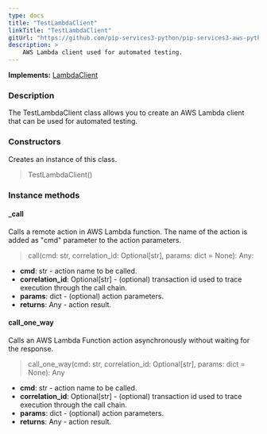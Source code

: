 ```yaml
---
type: docs
title: "TestLambdaClient"
linkTitle: "TestLambdaClient"
gitUrl: "https://github.com/pip-services3-python/pip-services3-aws-python"
description: >
    AWS Lambda client used for automated testing.
---
```


**Implements:** [LambdaClient](../../clients/lambda_client)

### Description
The TestLambdaClient class allows you to create an AWS Lambda client that can be used for automated testing.

### Constructors
Creates an instance of this class.  

> TestLambdaClient()

### Instance methods

#### _call
Calls a remote action in AWS Lambda function.
The name of the action is added as "cmd" parameter
to the action parameters. 

> call(cmd: str, correlation_id: Optional[str], params: dict = None): Any:

- **cmd**: str - action name to be called.
- **correlation_id**: Optional[str] - (optional) transaction id used to trace execution through the call chain.
- **params**: dict - (optional) action parameters.
- **returns**: Any - action result.

#### call_one_way
Calls an AWS Lambda Function action asynchronously without waiting for the response.

> call_one_way(cmd: str, correlation_id: Optional[str], params: dict = None): Any

- **cmd**: str - action name to be called.
- **correlation_id**: Optional[str] - (optional) transaction id used to trace execution through the call chain.
- **params**: dict - (optional) action parameters.
- **returns**: Any - action result.
